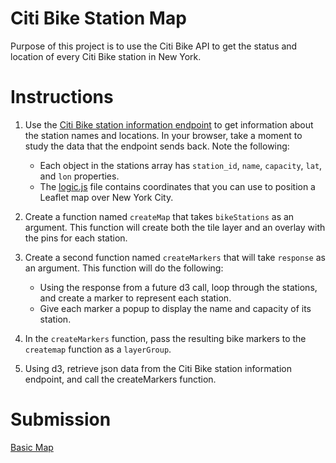 # Citi Bike Station Map

Purpose of this project is to use the Citi Bike API to get the status and location of every Citi Bike station in New York. 

# Instructions
1. Use the [Citi Bike station information endpoint](https://gbfs.citibikenyc.com/gbfs/en/station_information.json) to get information about the station names and locations. In your browser, take a moment to study the data that the endpoint sends back. Note the following:
    * Each object in the stations array has `station_id`, `name`, `capacity`, `lat`, and `lon` properties.
    * The [logic.js](https://github.com/toshitorihara/city-bike-map/blob/main/static/js/logic.js) file contains coordinates that you can use to position a Leaflet map over New York City.

2. Create a function named `createMap` that takes `bikeStations` as an argument. This function will create both the tile layer and an overlay with the pins for each station.
3. Create a second function named `createMarkers` that will take `response` as an argument. This function will do the following:
    * Using the response from a future d3 call, loop through the stations, and create a marker to represent each station.
    * Give each marker a popup to display the name and capacity of its station.

4. In the `createMarkers` function, pass the resulting bike markers to the `createmap` function as a `layerGroup`.
5. Using d3, retrieve json data from the Citi Bike station information endpoint, and call the createMarkers function.

# Submission
[Basic Map](https://toshitorihara.github.io/city-bike-map/)
